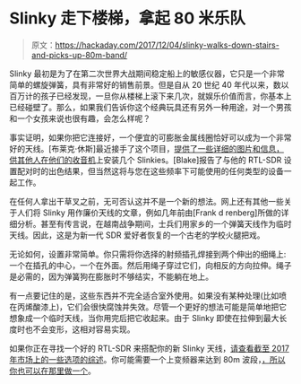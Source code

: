 # Slinky 走下楼梯，拿起 80 米乐队

> 原文：<https://hackaday.com/2017/12/04/slinky-walks-down-stairs-and-picks-up-80m-band/>

Slinky 最初是为了在第二次世界大战期间稳定船上的敏感仪器，它只是一个非常简单的螺旋弹簧，具有非常好的销售前景。但是自从 20 世纪 40 年代以来，数以百万计的孩子已经发现，一旦你从楼梯上滚下来几次，就娱乐价值而言，你基本上已经碰壁了。那么，如果我们告诉你这个经典玩具还有另外一种用途，对一个男孩和一个女孩来说也很有趣，会怎么样呢？

事实证明，如果你把它连接好，一个便宜的可膨胀金属线圈恰好可以成为一个非常好的天线。[布莱克·休斯]最近接手了这个项目，[提供了一些详细的图片和信息，供其他人在他们的收音机](https://imgur.com/a/c1m0j)上安装几个 Slinkies。[Blake]报告了与他的 RTL-SDR 设置配对时的出色结果，但当然这将与您在这些频率下可能使用的任何类型的设备一起工作。

在任何人拿出干草叉之前，无可否认这并不是一个新的想法。网上还有其他一些关于人们将 Slinky 用作廉价天线的文章，例如几年前由[Frank d renberg]所做的详细分析。甚至有传言说，在越南战争期间，士兵们用家乡的一个弹簧天线作为临时天线。因此，这是为新一代 SDR 爱好者恢复的一个古老的学校火腿把戏。

无论如何，设置非常简单。你只需将你选择的射频插孔焊接到两个伸出的细绳上:一个在插孔的中心，一个在外面。然后用绳子穿过它们，向相反的方向拉伸。绳子是必需的，因为弹簧狗在膨胀时不够结实，不能躺在地上。

有一点要记住的是，这些东西并不完全适合室外使用。如果没有某种处理(比如喷在丙烯酸漆上)，它们会很快腐蚀并失效。尽管一个更好的想法可能是简单地把它想象成一个临时天线，当你用完后把它收起来。由于 Slinky 即使在拉伸到最大长度时也不会变形，这相对容易实现。

如果你正在寻找一个好的 RTL-SDR 来搭配你的新 Slinky 天线，[请查看截至 2017 年市场上的一些选项的综述](https://hackaday.com/2017/09/05/19-rtl-sdr-dongles-reviewed/)。你可能需要一个上变频器来达到 80m 波段，[，所以你也可以在那里做一个](https://hackaday.com/2017/08/07/one-transistor-rtl-sdr-upconverter/)。